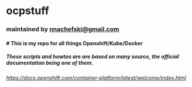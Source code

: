 # ocpstuff
### maintained by nnachefski@gmail.com

#### # This is my repo for all things Openshift/Kube/Docker 
##### These scripts and howtos are are based on many source, the official documentation being one of them.
###### https://docs.openshift.com/container-platform/latest/welcome/index.html